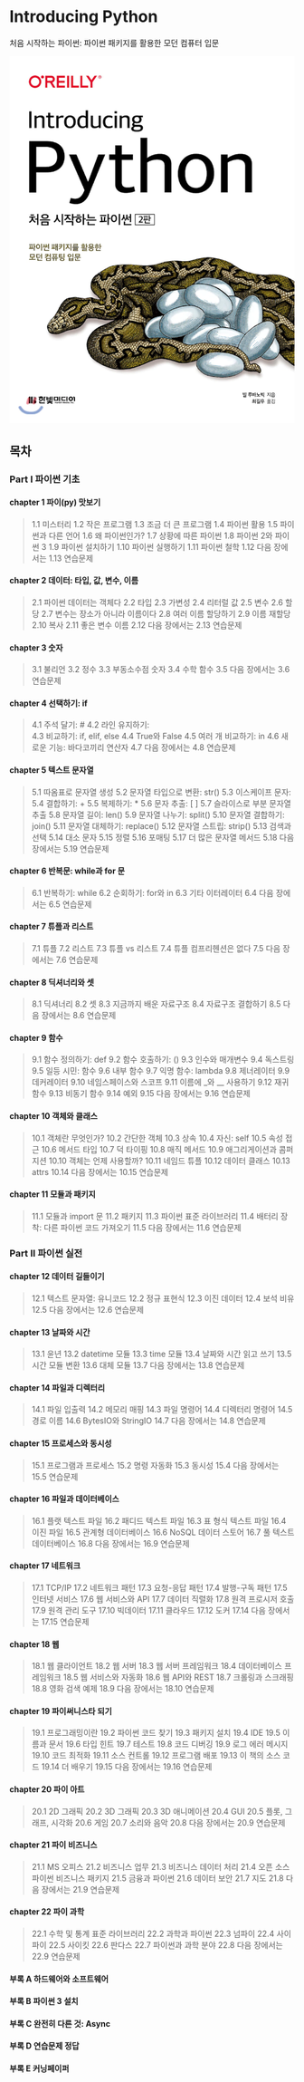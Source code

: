 # Introducing Python

처음 시작하는 파이썬: 파이썬 패키지를 활용한 모던 컴퓨터 입문

<kbd>![Cover image](images/cover.png)</kbd>

## 목차
### Part I 파이썬 기초

#### chapter 1 파이(py) 맛보기
> 1.1 미스터리
> 1.2 작은 프로그램
> 1.3 조금 더 큰 프로그램
> 1.4 파이썬 활용
> 1.5 파이썬과 다른 언어
> 1.6 왜 파이썬인가?
> 1.7 상황에 따른 파이썬
> 1.8 파이썬 2와 파이썬 3
> 1.9 파이썬 설치하기
> 1.10 파이썬 실행하기
> 1.11 파이썬 철학
> 1.12 다음 장에서는
> 1.13 연습문제

#### chapter 2 데이터: 타입, 값, 변수, 이름
> 2.1 파이썬 데이터는 객체다
> 2.2 타입
> 2.3 가변성
> 2.4 리터럴 값
> 2.5 변수
> 2.6 할당
> 2.7 변수는 장소가 아니라 이름이다
> 2.8 여러 이름 할당하기
> 2.9 이름 재할당
> 2.10 복사
> 2.11 좋은 변수 이름
> 2.12 다음 장에서는
> 2.13 연습문제

#### chapter 3 숫자

> 3.1 불리언
> 3.2 정수
> 3.3 부동소수점 숫자
> 3.4 수학 함수
> 3.5 다음 장에서는
> 3.6 연습문제

#### chapter 4 선택하기: if

> 4.1 주석 달기: #
> 4.2 라인 유지하기: \
> 4.3 비교하기: if, elif, else
> 4.4 True와 False
> 4.5 여러 개 비교하기: in
> 4.6 새로운 기능: 바다코끼리 연산자
> 4.7 다음 장에서는
> 4.8 연습문제

#### chapter 5 텍스트 문자열

> 5.1 따옴표로 문자열 생성
> 5.2 문자열 타입으로 변환: str()
> 5.3 이스케이프 문자: \
> 5.4 결합하기: +
> 5.5 복제하기: *
> 5.6 문자 추출: [ ]
> 5.7 슬라이스로 부분 문자열 추출
> 5.8 문자열 길이: len()
> 5.9 문자열 나누기: split()
> 5.10 문자열 결합하기: join()
> 5.11 문자열 대체하기: replace()
> 5.12 문자열 스트립: strip()
> 5.13 검색과 선택
> 5.14 대소 문자
> 5.15 정렬
> 5.16 포매팅
> 5.17 더 많은 문자열 메서드
> 5.18 다음 장에서는
> 5.19 연습문제

#### chapter 6 반복문: while과 for 문

> 6.1 반복하기: while
> 6.2 순회하기: for와 in
> 6.3 기타 이터레이터
> 6.4 다음 장에서는
> 6.5 연습문제

#### chapter 7 튜플과 리스트

> 7.1 튜플
> 7.2 리스트
> 7.3 튜플 vs 리스트
> 7.4 튜플 컴프리헨션은 없다
> 7.5 다음 장에서는
> 7.6 연습문제

#### chapter 8 딕셔너리와 셋

> 8.1 딕셔너리
> 8.2 셋
> 8.3 지금까지 배운 자료구조
> 8.4 자료구조 결합하기
> 8.5 다음 장에서는
> 8.6 연습문제

#### chapter 9 함수

> 9.1 함수 정의하기: def
> 9.2 함수 호출하기: ()
> 9.3 인수와 매개변수
> 9.4 독스트링
> 9.5 일등 시민: 함수
> 9.6 내부 함수
> 9.7 익명 함수: lambda
> 9.8 제너레이터
> 9.9 데커레이터
> 9.10 네임스페이스와 스코프
> 9.11 이름에 _와 __ 사용하기
> 9.12 재귀 함수
> 9.13 비동기 함수
> 9.14 예외
> 9.15 다음 장에서는
> 9.16 연습문제

#### chapter 10 객체와 클래스

> 10.1 객체란 무엇인가?
> 10.2 간단한 객체
> 10.3 상속
> 10.4 자신: self
> 10.5 속성 접근
> 10.6 메서드 타입
> 10.7 덕 타이핑
> 10.8 매직 메서드
> 10.9 애그리게이션과 콤퍼지션
> 10.10 객체는 언제 사용할까?
> 10.11 네임드 튜플
> 10.12 데이터 클래스
> 10.13 attrs
> 10.14 다음 장에서는
> 10.15 연습문제

#### chapter 11 모듈과 패키지

> 11.1 모듈과 import 문
> 11.2 패키지
> 11.3 파이썬 표준 라이브러리
> 11.4 배터리 장착: 다른 파이썬 코드 가져오기
> 11.5 다음 장에서는
> 11.6 연습문제


### Part II 파이썬 실전

#### chapter 12 데이터 길들이기

> 12.1 텍스트 문자열: 유니코드
> 12.2 정규 표현식
> 12.3 이진 데이터
> 12.4 보석 비유
> 12.5 다음 장에서는
> 12.6 연습문제

#### chapter 13 날짜와 시간

> 13.1 윤년
> 13.2 datetime 모듈
> 13.3 time 모듈
> 13.4 날짜와 시간 읽고 쓰기
> 13.5 시간 모듈 변환
> 13.6 대체 모듈
> 13.7 다음 장에서는
> 13.8 연습문제

#### chapter 14 파일과 디렉터리

> 14.1 파일 입출력
> 14.2 메모리 매핑
> 14.3 파일 명령어
> 14.4 디렉터리 명령어
> 14.5 경로 이름
> 14.6 BytesIO와 StringIO
> 14.7 다음 장에서는
> 14.8 연습문제

#### chapter 15 프로세스와 동시성

> 15.1 프로그램과 프로세스
> 15.2 명령 자동화
> 15.3 동시성
> 15.4 다음 장에서는
> 15.5 연습문제

#### chapter 16 파일과 데이터베이스

> 16.1 플랫 텍스트 파일
> 16.2 패디드 텍스트 파일
> 16.3 표 형식 텍스트 파일
> 16.4 이진 파일
> 16.5 관계형 데이터베이스
> 16.6 NoSQL 데이터 스토어
> 16.7 풀 텍스트 데이터베이스
> 16.8 다음 장에서는
> 16.9 연습문제

#### chapter 17 네트워크

> 17.1 TCP/IP
> 17.2 네트워크 패턴
> 17.3 요청-응답 패턴
> 17.4 발행-구독 패턴
> 17.5 인터넷 서비스
> 17.6 웹 서비스와 API
> 17.7 데이터 직렬화
> 17.8 원격 프로시저 호출
> 17.9 원격 관리 도구
> 17.10 빅데이터
> 17.11 클라우드
> 17.12 도커
> 17.14 다음 장에서는
> 17.15 연습문제

#### chapter 18 웹

> 18.1 웹 클라이언트
> 18.2 웹 서버
> 18.3 웹 서버 프레임워크
> 18.4 데이터베이스 프레임워크
> 18.5 웹 서비스와 자동화
> 18.6 웹 API와 REST
> 18.7 크롤링과 스크래핑
> 18.8 영화 검색 예제
> 18.9 다음 장에서는
> 18.10 연습문제

#### chapter 19 파이써니스타 되기

> 19.1 프로그래밍이란
> 19.2 파이썬 코드 찾기
> 19.3 패키지 설치
> 19.4 IDE
> 19.5 이름과 문서
> 19.6 타입 힌트
> 19.7 테스트
> 19.8 코드 디버깅
> 19.9 로그 에러 메시지
> 19.10 코드 최적화
> 19.11 소스 컨트롤
> 19.12 프로그램 배포
> 19.13 이 책의 소스 코드
> 19.14 더 배우기
> 19.15 다음 장에서는
> 19.16 연습문제

#### chapter 20 파이 아트

> 20.1 2D 그래픽
> 20.2 3D 그래픽
> 20.3 3D 애니메이션
> 20.4 GUI
> 20.5 플롯, 그래프, 시각화
> 20.6 게임
> 20.7 소리와 음악
> 20.8 다음 장에서는
> 20.9 연습문제

#### chapter 21 파이 비즈니스

> 21.1 MS 오피스
> 21.2 비즈니스 업무
> 21.3 비즈니스 데이터 처리
> 21.4 오픈 소스 파이썬 비즈니스 패키지
> 21.5 금융과 파이썬
> 21.6 데이터 보안
> 21.7 지도
> 21.8 다음 장에서는
> 21.9 연습문제

#### chapter 22 파이 과학

> 22.1 수학 및 통계 표준 라이브러리
> 22.2 과학과 파이썬
> 22.3 넘파이
> 22.4 사이파이
> 22.5 사이킷
> 22.6 판다스
> 22.7 파이썬과 과학 분야
> 22.8 다음 장에서는
> 22.9 연습문제


#### 부록 A 하드웨어와 소프트웨어

#### 부록 B 파이썬 3 설치

#### 부록 C 완전히 다른 것: Async

#### 부록 D 연습문제 정답

#### 부록 E 커닝페이퍼
